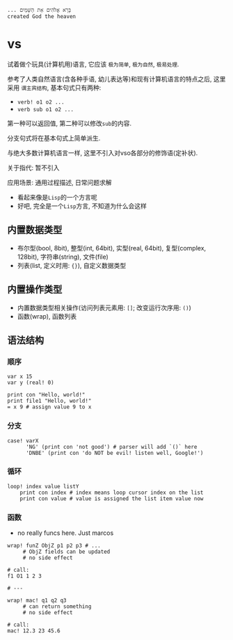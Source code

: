 ```
... בָּרָא אֱלֹהִים אֵת הַשָּׁמַיִם
created God the heaven
```

# vs
试着做个玩具(计算机用)语言, 它应该 `极为简单`, `极为自然`, `极易处理`.

参考了人类自然语言(含各种手语, 幼儿表达等)和现有计算机语言的特点之后,
这里采用 `谓主宾结构`, 基本句式只有两种:
- `verb! o1 o2 ...`
- `verb sub o1 o2 ...`

第一种可以返回值, 第二种可以修改`sub`的内容.

分支句式将在基本句式上简单派生.

与绝大多数计算机语言一样, 这里不引入对vso各部分的修饰语(定补状).

关于指代: 暂不引入

应用场景:
    通用过程描述, 日常问题求解

- 看起来像是`Lisp`的一个方言呢
- 好吧, 完全是一个`Lisp`方言, 不知道为什么会这样

## 内置数据类型
- 布尔型(bool, 8bit), 整型(int, 64bit), 实型(real, 64bit), 复型(complex, 128bit), 字符串(string), 文件(file)
- 列表(list, 定义时用: `{}`), 自定义数据类型

## 内置操作类型
- 内置数据类型相关操作(访问列表元素用: `[]`; 改变运行次序用: `()`)
- 函数(wrap), 函数列表

## 语法结构
### 顺序
```
var x 15
var y (real! 0)

print con "Hello, world!"
print file1 "Hello, world!"
= x 9 # assign value 9 to x
```

### 分支
```
case! varX
      'NG' (print con 'not good') # parser will add `()` here
      'DNBE' (print con 'do NOT be evil! listen well, Google!')
```

### 循环
```
loop! index value listY
    print con index # index means loop cursor index on the list
    print con value # value is assigned the list item value now
```

### 函数
- no really funcs here. Just marcos

```
wrap! funZ ObjZ p1 p2 p3 # ...
     # ObjZ fields can be updated
     # no side effect

# call:
f1 O1 1 2 3

# ---

wrap! mac! q1 q2 q3
     # can return something
     # no side effect

# call:
mac! 12.3 23 45.6
```
